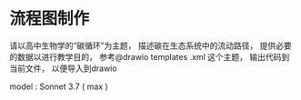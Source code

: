 # 流程图制作

请以高中生物学的“碳循环”为主题，
描述碳在生态系统中的流动路径，
提供必要的数据以进行教学目的，
参考@drawio templates .xml 这个主题，
输出代码到当前文件，
以便导入到drawio

model : Sonnet 3.7 ( max )

